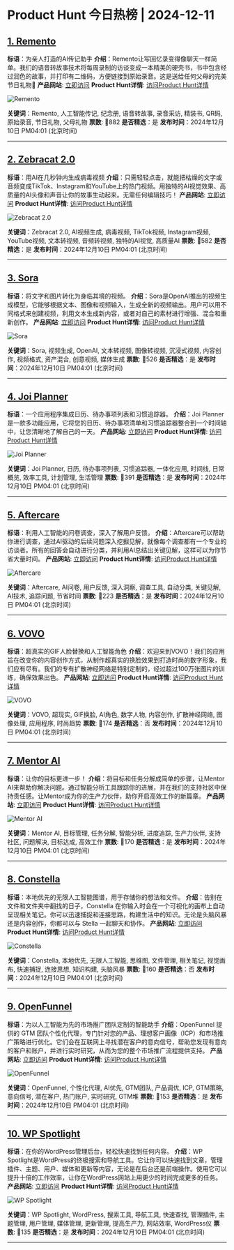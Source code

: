 # Product Hunt 今日热榜 | 2024-12-11

## [1. Remento](https://www.producthunt.com/posts/remento?utm_campaign=producthunt-api&utm_medium=api-v2&utm_source=Application%3A+phtrends+%28ID%3A+147529%29)
**标语**：为亲人打造的AI传记助手
**介绍**：Remento让写回忆录变得像聊天一样简单。我们的语音转故事技术将每周录制的访谈变成一本精美的硬壳书，书中包含经过润色的故事，并打印有二维码，方便链接到原始录音。这是送给任何父母的完美节日礼物🎁
**产品网站**: [立即访问](https://www.producthunt.com/r/RWTJ772TDPRPCY?utm_campaign=producthunt-api&utm_medium=api-v2&utm_source=Application%3A+phtrends+%28ID%3A+147529%29)
**Product Hunt详情**: [访问Product Hunt详情](https://www.producthunt.com/posts/remento?utm_campaign=producthunt-api&utm_medium=api-v2&utm_source=Application%3A+phtrends+%28ID%3A+147529%29)

![Remento](https://ph-files.imgix.net/735a60c3-d9bc-4ae8-95f0-44bb110dd272.png?auto=format&fit=crop&frame=1&h=512&w=1024)

**关键词**：Remento, 人工智能传记, 纪念册, 语音转故事, 录音采访, 精装书, QR码, 原始录音, 节日礼物, 父母礼物
**票数**: 🔺882
**是否精选**：是
**发布时间**：2024年12月10日 PM04:01 (北京时间)

---

## [2. Zebracat 2.0 ](https://www.producthunt.com/posts/zebracat-2-0-2?utm_campaign=producthunt-api&utm_medium=api-v2&utm_source=Application%3A+phtrends+%28ID%3A+147529%29)
**标语**：用AI在几秒钟内生成病毒视频
**介绍**：只需轻轻点击，就能把枯燥的文字或音频变成TikTok、Instagram和YouTube上的热门视频。用独特的AI视觉效果、高质量的AI头像和声音让你的故事生动起来。无需任何编辑技巧！
**产品网站**: [立即访问](https://www.producthunt.com/r/4B2SDYB5X3RMB7?utm_campaign=producthunt-api&utm_medium=api-v2&utm_source=Application%3A+phtrends+%28ID%3A+147529%29)
**Product Hunt详情**: [访问Product Hunt详情](https://www.producthunt.com/posts/zebracat-2-0-2?utm_campaign=producthunt-api&utm_medium=api-v2&utm_source=Application%3A+phtrends+%28ID%3A+147529%29)

![Zebracat 2.0 ](https://ph-files.imgix.net/9dbbd2fd-e912-4ed9-96b3-fa99672b070c.png?auto=format&fit=crop&frame=1&h=512&w=1024)

**关键词**：Zebracat 2.0, AI视频生成, 病毒视频, TikTok视频, Instagram视频, YouTube视频, 文本转视频, 音频转视频, 独特的AI视觉, 高质量AI
**票数**: 🔺582
**是否精选**：是
**发布时间**：2024年12月10日 PM04:01 (北京时间)

---

## [3. Sora](https://www.producthunt.com/posts/sora-4?utm_campaign=producthunt-api&utm_medium=api-v2&utm_source=Application%3A+phtrends+%28ID%3A+147529%29)
**标语**：将文字和图片转化为身临其境的视频。
**介绍**：Sora是OpenAI推出的视频生成模型，它能够根据文本、图像和视频输入，生成全新的视频输出。用户可以用不同格式来创建视频，利用文本生成新内容，或者对自己的素材进行增强、混合和重新创作。
**产品网站**: [立即访问](https://www.producthunt.com/r/6SW4DOMIJ5YZIR?utm_campaign=producthunt-api&utm_medium=api-v2&utm_source=Application%3A+phtrends+%28ID%3A+147529%29)
**Product Hunt详情**: [访问Product Hunt详情](https://www.producthunt.com/posts/sora-4?utm_campaign=producthunt-api&utm_medium=api-v2&utm_source=Application%3A+phtrends+%28ID%3A+147529%29)

![Sora](https://ph-files.imgix.net/c69ac32a-afb9-4520-9df7-2307a0ad84af.jpeg?auto=format&fit=crop&frame=1&h=512&w=1024)

**关键词**：Sora, 视频生成, OpenAI, 文本转视频, 图像转视频, 沉浸式视频, 内容创作, 视频格式, 资产混合, 创意视频, 媒体生成
**票数**: 🔺526
**是否精选**：是
**发布时间**：2024年12月10日 PM04:01 (北京时间)

---

## [4. Joi Planner](https://www.producthunt.com/posts/joi-planner?utm_campaign=producthunt-api&utm_medium=api-v2&utm_source=Application%3A+phtrends+%28ID%3A+147529%29)
**标语**：一个应用程序集成日历、待办事项列表和习惯追踪器。
**介绍**：Joi Planner是一款多功能应用，它将您的日历、待办事项清单和习惯追踪器整合到一个时间轴中，让您清晰地了解自己的一天。
**产品网站**: [立即访问](https://www.producthunt.com/r/MNVNXR23JPAKZV?utm_campaign=producthunt-api&utm_medium=api-v2&utm_source=Application%3A+phtrends+%28ID%3A+147529%29)
**Product Hunt详情**: [访问Product Hunt详情](https://www.producthunt.com/posts/joi-planner?utm_campaign=producthunt-api&utm_medium=api-v2&utm_source=Application%3A+phtrends+%28ID%3A+147529%29)

![Joi Planner](https://ph-files.imgix.net/95443da0-de34-47de-8b91-3f7cf1dfd403.jpeg?auto=format&fit=crop&frame=1&h=512&w=1024)

**关键词**：Joi Planner, 日历, 待办事项列表, 习惯追踪器, 一体化应用, 时间线, 日常概览, 效率工具, 计划管理, 生活管理
**票数**: 🔺391
**是否精选**：是
**发布时间**：2024年12月10日 PM04:01 (北京时间)

---

## [5. Aftercare](https://www.producthunt.com/posts/aftercare?utm_campaign=producthunt-api&utm_medium=api-v2&utm_source=Application%3A+phtrends+%28ID%3A+147529%29)
**标语**：利用人工智能的问卷调查，深入了解用户反馈。
**介绍**：Aftercare可以帮助你进行调查，通过AI驱动的后续问题深入挖掘见解，就像每个调查都有一个专业的访谈者。所有的回答会自动进行分类，并利用AI总结出关键见解，这样可以为你节省大量时间。
**产品网站**: [立即访问](https://www.producthunt.com/r/JVBKUG5I4TWXVT?utm_campaign=producthunt-api&utm_medium=api-v2&utm_source=Application%3A+phtrends+%28ID%3A+147529%29)
**Product Hunt详情**: [访问Product Hunt详情](https://www.producthunt.com/posts/aftercare?utm_campaign=producthunt-api&utm_medium=api-v2&utm_source=Application%3A+phtrends+%28ID%3A+147529%29)

![Aftercare](https://ph-files.imgix.net/f5476d38-06de-4593-a434-db050c15ba9b.png?auto=format&fit=crop&frame=1&h=512&w=1024)

**关键词**：Aftercare, AI问卷, 用户反馈, 深入洞察, 调查工具, 自动分类, 关键见解, AI技术, 追踪问题, 节省时间
**票数**: 🔺223
**是否精选**：是
**发布时间**：2024年12月10日 PM04:01 (北京时间)

---

## [6. VOVO](https://www.producthunt.com/posts/vovo?utm_campaign=producthunt-api&utm_medium=api-v2&utm_source=Application%3A+phtrends+%28ID%3A+147529%29)
**标语**：超真实的GIF人脸替换和人工智能角色
**介绍**：欢迎来到VOVO！我们的应用旨在改变你的内容创作方式，从制作超真实的换脸效果到打造时尚的数字形象，我们应有尽有。我们的专有扩散神经网络是特别定制的，经过超过100万张图片的训练，确保效果出色。
**产品网站**: [立即访问](https://www.producthunt.com/r/D6PLNXRIOYPPPI?utm_campaign=producthunt-api&utm_medium=api-v2&utm_source=Application%3A+phtrends+%28ID%3A+147529%29)
**Product Hunt详情**: [访问Product Hunt详情](https://www.producthunt.com/posts/vovo?utm_campaign=producthunt-api&utm_medium=api-v2&utm_source=Application%3A+phtrends+%28ID%3A+147529%29)

![VOVO](https://ph-files.imgix.net/0f1435fc-1007-4718-a766-46a4ad3f1734.jpeg?auto=format&fit=crop&frame=1&h=512&w=1024)

**关键词**：VOVO, 超现实, GIF换脸, AI角色, 数字人物, 内容创作, 扩散神经网络, 图像处理, 应用程序, 时尚趋势
**票数**: 🔺174
**是否精选**：否
**发布时间**：2024年12月10日 PM04:01 (北京时间)

---

## [7. Mentor AI](https://www.producthunt.com/posts/mentor-ai-2?utm_campaign=producthunt-api&utm_medium=api-v2&utm_source=Application%3A+phtrends+%28ID%3A+147529%29)
**标语**：让你的目标更进一步！
**介绍**：将目标和任务分解成简单的步骤，让Mentor AI来帮助你解决问题。通过智能分析工具跟踪你的进展，并在我们的支持社区中保持责任感。让Mentor成为你的生产力伙伴，助你开启高效工作的新篇章。
**产品网站**: [立即访问](https://www.producthunt.com/r/GI47UAJ6JVT5VR?utm_campaign=producthunt-api&utm_medium=api-v2&utm_source=Application%3A+phtrends+%28ID%3A+147529%29)
**Product Hunt详情**: [访问Product Hunt详情](https://www.producthunt.com/posts/mentor-ai-2?utm_campaign=producthunt-api&utm_medium=api-v2&utm_source=Application%3A+phtrends+%28ID%3A+147529%29)

![Mentor AI](https://ph-files.imgix.net/5bf0f34c-f461-461b-805e-b0382f2555b0.png?auto=format&fit=crop&frame=1&h=512&w=1024)

**关键词**：Mentor AI, 目标管理, 任务分解, 智能分析, 进度追踪, 生产力伙伴, 支持社区, 问题解决, 目标达成, 高效工作
**票数**: 🔺170
**是否精选**：是
**发布时间**：2024年12月10日 PM04:01 (北京时间)

---

## [8. Constella](https://www.producthunt.com/posts/constella?utm_campaign=producthunt-api&utm_medium=api-v2&utm_source=Application%3A+phtrends+%28ID%3A+147529%29)
**标语**：本地优先的无限人工智能图谱，用于存储你的想法和文件。
**介绍**：告别在文件和文件夹中翻找的日子，Constella 在你输入时会在一个可视化的画布上自动呈现相关笔记。你可以迅速捕捉和连接思路，构建生活中的知识。无论是头脑风暴还是内容创作，你都可以与 Stella 一起聊天和协作。
**产品网站**: [立即访问](https://www.producthunt.com/r/A6CAMXOKVUUOPQ?utm_campaign=producthunt-api&utm_medium=api-v2&utm_source=Application%3A+phtrends+%28ID%3A+147529%29)
**Product Hunt详情**: [访问Product Hunt详情](https://www.producthunt.com/posts/constella?utm_campaign=producthunt-api&utm_medium=api-v2&utm_source=Application%3A+phtrends+%28ID%3A+147529%29)

![Constella](https://ph-files.imgix.net/8f2e6cc0-5f4f-4bbe-9b9d-6d584b023600.png?auto=format&fit=crop&frame=1&h=512&w=1024)

**关键词**：Constella, 本地优先, 无限人工智能, 思维图, 文件管理, 相关笔记, 视觉画布, 快速捕捉, 连接思想, 知识构建, 头脑风暴
**票数**: 🔺160
**是否精选**：否
**发布时间**：2024年12月10日 PM04:01 (北京时间)

---

## [9. OpenFunnel](https://www.producthunt.com/posts/openfunnel-1?utm_campaign=producthunt-api&utm_medium=api-v2&utm_source=Application%3A+phtrends+%28ID%3A+147529%29)
**标语**：为以人工智能为先的市场推广团队定制的智能助手
**介绍**：OpenFunnel 提供的 GTM 团队个性化代理，专门针对您的产品、理想客户画像（ICP）和市场推广策略进行优化。它们会在互联网上寻找潜在客户的意向信号，帮助您发现有意向的客户和账户，并进行实时研究，从而为您的整个市场推广流程提供支持。
**产品网站**: [立即访问](https://www.producthunt.com/r/I2TNTZHWE2SQSE?utm_campaign=producthunt-api&utm_medium=api-v2&utm_source=Application%3A+phtrends+%28ID%3A+147529%29)
**Product Hunt详情**: [访问Product Hunt详情](https://www.producthunt.com/posts/openfunnel-1?utm_campaign=producthunt-api&utm_medium=api-v2&utm_source=Application%3A+phtrends+%28ID%3A+147529%29)

![OpenFunnel](https://ph-files.imgix.net/d8a29455-4670-46b4-bfa2-fffd30fa61a8.png?auto=format&fit=crop&frame=1&h=512&w=1024)

**关键词**：OpenFunnel, 个性化代理, AI优先, GTM团队, 产品调优, ICP, GTM策略, 意向信号, 潜在客户, 热门账户, 实时研究, GTM堆
**票数**: 🔺153
**是否精选**：是
**发布时间**：2024年12月10日 PM04:01 (北京时间)

---

## [10. WP Spotlight](https://www.producthunt.com/posts/wp-spotlight?utm_campaign=producthunt-api&utm_medium=api-v2&utm_source=Application%3A+phtrends+%28ID%3A+147529%29)
**标语**：在你的WordPress管理后台，轻松快速找到任何内容。
**介绍**：WP Spotlight是WordPress的终极搜索和导航工具。它让你可以快速找到文章，管理插件、主题、用户、媒体和更新等内容，无论是在后台还是前端操作。使用它可以提升十倍的工作效率，让你在WordPress网站上用更少的时间完成更多的任务。
**产品网站**: [立即访问](https://www.producthunt.com/r/D26IFOTSHUQ33P?utm_campaign=producthunt-api&utm_medium=api-v2&utm_source=Application%3A+phtrends+%28ID%3A+147529%29)
**Product Hunt详情**: [访问Product Hunt详情](https://www.producthunt.com/posts/wp-spotlight?utm_campaign=producthunt-api&utm_medium=api-v2&utm_source=Application%3A+phtrends+%28ID%3A+147529%29)

![WP Spotlight](https://ph-files.imgix.net/0787352b-8c44-431f-a498-59ad5f3a01bc.png?auto=format&fit=crop&frame=1&h=512&w=1024)

**关键词**：WP Spotlight, WordPress, 搜索工具, 导航工具, 快速查找, 管理插件, 主题管理, 用户管理, 媒体管理, 更新管理, 提高生产力, 网站效率, WordPress仪
**票数**: 🔺135
**是否精选**：是
**发布时间**：2024年12月10日 PM04:01 (北京时间)

---

